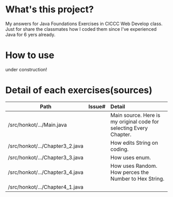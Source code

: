 # What's this project?
My answers for Java Foundations Exercises in CICCC Web Develop class.<br>
Just for share the classmates how I coded them since I've experienced Java for 6 yers already.

# How to use
under construction!

# Detail of each exercises(sources)
| Path                                 | Issue#   | Detail  |
| ------------------------------------ |:--------:|:----- |
| /src/honkot/.../Main.java            |          | Main source. Here is my original code for selecting Every Chapter. |
| /src/honkot/.../Chapter3_2.java      |          | How edits String on coding. |
| /src/honkot/.../Chapter3_3.java      |          | How uses enum. |
| /src/honkot/.../Chapter3_4.java      |          | How uses Random. How perces the Number to Hex String. |
| /src/honkot/.../Chapter4_1.java      |          |  |
